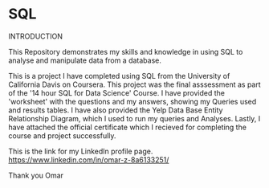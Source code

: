 # SQL

INTRODUCTION

This Repository demonstrates my skills and knowledge in using SQL to analyse and manipulate data from a database.

This is a project I have completed using SQL from the University of California Davis on Coursera. 
This project was the final asssessment as part of the '14 hour SQL for Data Science' Course.
I have provided the 'worksheet' with the questions and my answers, showing my Queries used and results tables.
I have also provided the Yelp Data Base Entity Relationship Diagram, which I used to run my queries and Analyses.
Lastly, I have attached the official certificate which I recieved for completing the course and project successfully.

This is the link for my LinkedIn profile page.
https://www.linkedin.com/in/omar-z-8a6133251/

Thank you
Omar
